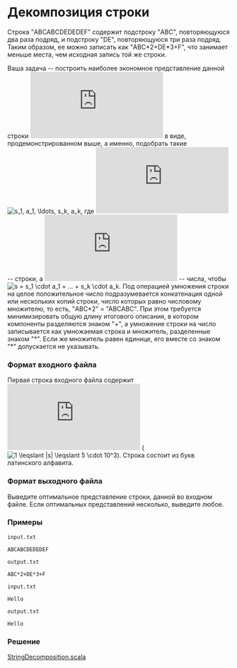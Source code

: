 # Декомпозиция строки

Строка "ABCABCDEDEDEF" содержит подстроку "ABC", повторяющуюся два раза подряд, и подстроку "DE", повторяющуюся три раза подряд.  Таким образом, ее можно записать как "ABC\*2+DE\*3+F", что занимает меньше места, чем исходная запись той же строки.

Ваша задача -- построить наиболее экономное представление данной строки ![s](https://latex.codecogs.com/svg.latex?s) в виде, продемонстрированном выше, а именно, подобрать такие ![s_1, a_1, \ldots, s_k, a_k](https://latex.codecogs.com/svg.latex?s_1,a_1,\ldots,s_k,a_k), где ![s_i](https://latex.codecogs.com/svg.latex?s_i) -- строки, а ![a_i](https://latex.codecogs.com/svg.latex?a_i) -- числа, чтобы ![s = s_1 \cdot a_1 + ... + s_k \cdot a_k](https://latex.codecogs.com/svg.latex?s=s_1%20\cdot%20a_1+\ldots+s_k%20\cdot%20a_k).  Под операцией умножения строки на целое положительное число подразумевается конкатенация одной или нескольких копий строки, число которых равно числовому множителю, то есть, "ABC\*2" = "ABCABC".  При этом требуется минимизировать общую длину итогового описания, в котором компоненты разделяются знаком "+", а умножение строки на число записывается как умножаемая строка и множитель, разделенные знаком "\*".  Если же множитель равен единице, его вместе со знаком "\*" допускается не указывать.

### Формат входного файла
Первая строка входного файла содержит ![s](https://latex.codecogs.com/svg.latex?s) (![1 \leqslant |s| \leqslant 5 \cdot 10^3](https://latex.codecogs.com/svg.latex?1%20\leqslant%20|s|%20\leqslant%205%20\cdot%2010^3)).  Строка состоит из букв латинского алфавита.

### Формат выходного файла

Выведите оптимальное представление строки, данной во входном файле.  Если оптимальных представлений несколько, выведите любое.

### Примеры

`input.txt`
```
ABCABCDEDEDEF
```

`output.txt`
```
ABC*2+DE*3+F
```

`input.txt`
```
Hello
```

`output.txt`
```
Hello
```

### Решение

[StringDecomposition.scala](StringDecomposition.scala)
